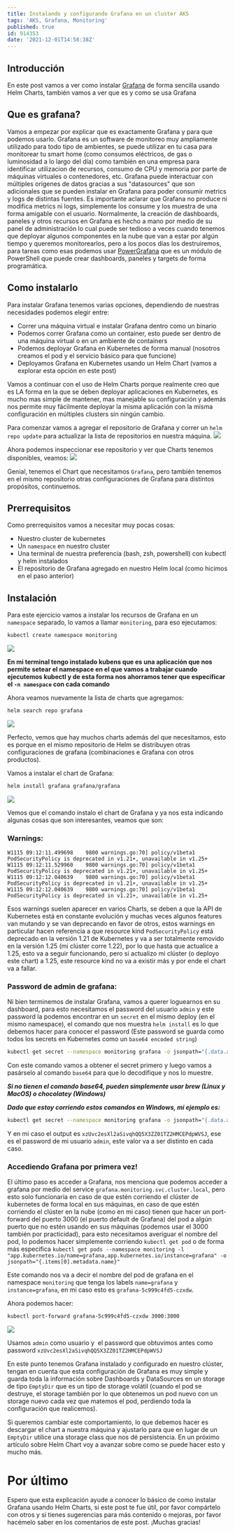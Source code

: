 ```yaml
---
title: Instalando y configurando Grafana en un cluster AKS
tags: 'AKS, Grafana, Monitoring'
published: true
id: 914353
date: '2021-12-01T14:58:38Z'
---
```


## Introducción

En este post vamos a ver como instalar [Grafana](https://grafana.com/) de forma sencilla usando Helm Charts, también vamos a ver que es y como se usa Grafana

## Que es grafana?

Vamos a empezar por explicar que es exactamente Grafana y para que podemos usarlo. Grafana es un software de monitoreo muy ampliamente utilizado para todo tipo de ambientes, se puede utilizar en tu casa para monitorear tu smart home (como consumos eléctricos, de gas o luminosidad a lo largo del día) como también en una empresa para identificar utilizacion de recursos, consumo de CPU y memoria por parte de máquinas virtuales o contenedores, etc.
Grafana puede interactuar con múltiples orígenes de datos gracias a sus "datasources" que son adicionales que se pueden instalar en Grafana para poder consumir metrics y logs de distintas fuentes.
Es importante aclarar que Grafana no produce ni modifica metrics ni logs, simplemente los consume y los muestra de una forma amigable con el usuario.
Normalmente, la creación de dashboards, paneles y otros recursos en Grafana es hecho a mano por medio de su panel de administración lo cual puede ser tedioso a veces cuando tenemos que deployar algunos componentes en la nube que van a estar por algún tiempo y queremos monitorearlos, pero a los pocos días los destruiremos, para tareas como esas podemos usar [PowerGrafana](https://www.powershellgallery.com/packages/PowerGrafana/0.1.0) que es un módulo de PowerShell que puede crear dashboards, paneles y targets de forma programática.


## Como instalarlo

Para instalar Grafana tenemos varias opciones, dependiendo de nuestras necesidades podemos elegir entre:

- Correr una máquina virtual e instalar Grafana dentro como un binario
- Podemos correr Grafana como un container, esto puede ser dentro de una máquina virtual o en un ambiente de containers
- Podemos deployar Grafana en Kubernetes de forma manual (nosotros creamos el pod y el servicio básico para que funcione)
- Deployamos Grafana en Kubernetes usando un Helm Chart (vamos a explorar esta opción en este post)

Vamos a continuar con el uso de Helm Charts porque realmente creo que es LA forma en la que se deben deployar aplicaciones en Kubernetes, es mucho mas simple de mantener, mas manejable su configuración y además nos permite muy fácilmente deployar la misma aplicación con la misma configuración en múltiples clusters sin ningún cambio.

Para comenzar vamos a agregar el repositorio de Grafana y correr un `helm repo update` para actualizar la lista de repositorios en nuestra máquina.
![](./Images/grafana/helm-repo-add.png)

Ahora podemos inspeccionar ese repositorio y ver que Charts tenemos disponibles, veamos:
![](./Images/grafana/helm-search-repo.png)

Genial, tenemos el Chart que necesitamos `Grafana`, pero también tenemos en el mismo repositorio otras configuraciones de Grafana para distintos propósitos, continuemos.

## Prerrequisitos

Como prerrequisitos vamos a necesitar muy pocas cosas:

- Nuestro cluster de kubernetes
- Un `namespace` en nuestro cluster
- Una terminal de nuestra preferencia (bash, zsh, powershell) con kubectl y helm instalados
- El repositorio de Grafana agregado en nuestro Helm local (como hicimos en el paso anterior)


## Instalación

Para este ejercicio vamos a instalar los recursos de Grafana en un `namespace` separado, lo vamos a llamar `monitoring`, para eso ejecutamos:

```bash
kubectl create namespace monitoring
```
![](./Images/grafana/create-namespace.png)

**En mi terminal tengo instalado kubens que es una aplicación que nos permite setear el namespace en el que vamos a trabajar cuando ejecutemos kubectl y de esta forma nos ahorramos tener que especificar el `-n namespace` con cada comando**

Ahora veamos nuevamente la lista de charts que agregamos:

```bash
helm search repo grafana
```

![](./Images/grafana/helm-search-repo-grafana.png)

Perfecto, vemos que hay muchos charts además del que necesitamos, esto es porque en el mismo repositorio de Helm se distribuyen otras configuraciones de grafana (combinaciones e Grafana con otros productos).   

Vamos a instalar el chart de Grafana:

```bash
helm install grafana grafana/grafana
```

![](./Images/grafana/helm-install-grafana.png)

Vemos que el comando instalo el chart de Grafana y ya nos esta indicando algunas cosas que son interesantes, veamos que son:

### Warnings:

```
W1115 09:12:11.499698    9800 warnings.go:70] policy/v1beta1 PodSecurityPolicy is deprecated in v1.21+, unavailable in v1.25+
W1115 09:12:11.529960    9800 warnings.go:70] policy/v1beta1 PodSecurityPolicy is deprecated in v1.21+, unavailable in v1.25+
W1115 09:12:12.040639    9800 warnings.go:70] policy/v1beta1 PodSecurityPolicy is deprecated in v1.21+, unavailable in v1.25+
W1115 09:12:12.040639    9800 warnings.go:70] policy/v1beta1 PodSecurityPolicy is deprecated in v1.21+, unavailable in v1.25+
```

Esos warnings suelen aparecer en varios Charts, se deben a que la API de Kubernetes está en constante evolución y muchas veces algunos features van mutando y se van deprecando en favor de otros, estos warnings en particular hacen referencia a que resource kind `PodSecurityPolicy` está deprecado en la versión 1.21 de Kubernetes y va a ser totalmente removido en la versión 1.25 (mi clúster corre 1.22), por lo que hasta que actualice a 1.25, esto va a seguir funcionando, pero si actualizo mi clúster (o deployo este chart) a 1.25, este resource kind no va a existir más y por ende el chart va a fallar.



### Password de admin de grafana:

Ni bien terminemos de instalar Grafana, vamos a querer loguearnos en su dashboard, para esto necesitamos el password del usuario `admin` y este password la podemos encontrar en un `secret` en el mismo deploy (en el mismo namespace), el comando que nos muestra `helm install` es lo que debemos hacer para conocer el password (Este password se guarda como todos los secrets en Kubernetes como un `base64 encoded string`)

```bash
kubectl get secret --namespace monitoring grafana -o jsonpath="{.data.admin-password}" | base64 --decode ; echo
```

Con este comando vamos a obtener el secret primero y luego vamos a pasárselo al comando `base64` para que lo decodifique y nos lo muestre.

***Si no tienen el comando base64, pueden simplemente usar brew (Linux y MacOS) o chocolatey (Windows)***

***Dado que estoy corriendo estos comandos en Windows, mi ejemplo es:***
```bash
kubectl get secret --namespace monitoring grafana -o jsonpath="{.data.admin-password}" | base64 -d
```

Y en mi caso el output es `xzUvc2esXl2aSivqhQQ5X3ZZ01TZ2HMCEPdpWVSJ`, ese es el password de mi usuario `admin`, este valor va a ser distinto en cada caso.

### Accediendo Grafana por primera vez!

El último paso es acceder a Grafana, nos menciona que podemos acceder a grafana por medio del service `grafana.monitoring.svc.cluster.local`, pero esto solo funcionaria en caso de que estén corriendo el clúster de kubernetes de forma local en sus máquinas, en caso de que estén corriendo el clúster en la nube (como en mi caso) tienen que hacer un port-forward del puerto 3000 (el puerto default de Grafana) del pod a algún puerto que no estén usando en sus máquinas (podemos usar el 3000 también por practicidad), para esto necesitamos averiguar el nombre del pod, lo podemos hacer simplemente corriendo `kubectl get pod` o de forma más especifica `kubectl get pods --namespace monitoring -l "app.kubernetes.io/name=grafana,app.kubernetes.io/instance=grafana" -o jsonpath="{.items[0].metadata.name}"`

Este comando nos va a decir el nombre del pod de grafana en el namespace `monitoring` que tenga los labels `name=grafana` y `instance=grafana`, en mi caso esto es `grafana-5c999c4fd5-czxdw`.

Ahora podemos hacer:
```bash
kubectl port-forward grafana-5c999c4fd5-czxdw 3000:3000
```

![](./Images/grafana/grafana-login-1.png)

Usamos `admin` como usuario y  el password que obtuvimos antes como password `xzUvc2esXl2aSivqhQQ5X3ZZ01TZ2HMCEPdpWVSJ`

En este punto tenemos Grafana instalado y configurado en nuestro clúster, tengan en cuenta que esta configuración de Grafana es muy simple y guarda toda la información sobre Dashboards y DataSources en un storage de tipo `EmptyDir` que es un tipo de storage volátil (cuando el pod se destruye, el storage también por lo que obtenemos un pod nuevo con un storage nuevo cada vez que matemos el pod, perdiendo toda la configuración que realicemos).

Si queremos cambiar este comportamiento, lo que debemos hacer es descargar el chart a nuestra máquina y ajustarlo para que en lugar de un `EmptyDir` utilice una storage class que nos dé persistencia. En un próximo artículo sobre Helm Chart voy a avanzar sobre como se puede hacer esto y mucho más.

# Por último

Espero que esta explicación ayude a conocer lo básico de como instalar Grafana usando Helm Charts, si este post te fue útil, por favor compártelo con otros y si tienes sugerencias para más contenido o mejoras, por favor hacémelo saber en los comentarios de este post. ¡Muchas gracias!
